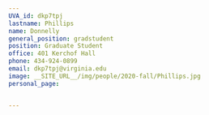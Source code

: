 ```yaml
---
UVA_id: dkp7tpj
lastname: Phillips
name: Donnelly
general_position: gradstudent
position: Graduate Student
office: 401 Kerchof Hall
phone: 434-924-0899
email: dkp7tpj@virginia.edu
image: __SITE_URL__/img/people/2020-fall/Phillips.jpg
personal_page:


---
```


